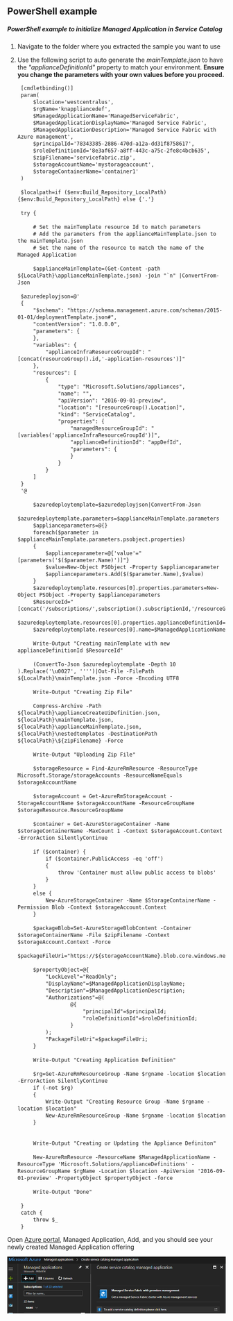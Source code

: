 ## PowerShell example
##### PowerShell example to initialize Managed Application in Service Catalog

1. Navigate to the folder where you extracted the sample you want to use
2. Use the following script to auto generate the *mainTemplate.json* to have the *"applianceDefinitionId"* property to match your environment. 
**Ensure you change the parameters with your own values before you proceed.**

		[cmdletbinding()]
		param(
		    $location='westcentralus',
		    $rgName='knappliancedef',
		    $ManagedApplicationName='ManagedServiceFabric',
		    $ManagedApplicationDisplayName='Managed Service Fabric',
		    $ManagedApplicationDescription='Managed Service Fabric with Azure management',
		    $principalId='78343385-2886-470d-a12a-dd31f8758617',
		    $roleDefinitionId='8e3af657-a8ff-443c-a75c-2fe8c4bcb635',
		    $zipFilename='servicefabric.zip',
		    $storageAccountName='mystorageaccount',
		    $storageContainerName='container1'
		)
		
		$localpath=if ($env:Build_Repository_LocalPath) {$env:Build_Repository_LocalPath} else {'.'}
		
		try {
		
		    # Set the mainTemplate resource Id to match parameters
		    # Add the parameters from the applianceMainTemplate.json to the mainTemplate.json
		    # Set the name of the resource to match the name of the Managed Application
		
		    $applianceMainTemplate=(Get-Content -path ${LocalPath}\applianceMainTemplate.json) -join "`n" |ConvertFrom-Json 
		
		$azuredeployjson=@'
		{
		    "$schema": "https://schema.management.azure.com/schemas/2015-01-01/deploymentTemplate.json#",
		    "contentVersion": "1.0.0.0",
		    "parameters": {
		    },
		    "variables": {
		        "applianceInfraResourceGroupId": "[concat(resourceGroup().id,'-application-resources')]"
		    },
		    "resources": [
		        {
		            "type": "Microsoft.Solutions/appliances",
		            "name": "",
		            "apiVersion": "2016-09-01-preview",
		            "location": "[resourceGroup().Location]",
		            "kind": "ServiceCatalog",
		            "properties": {
		                "managedResourceGroupId": "[variables('applianceInfraResourceGroupId')]",
		                "applianceDefinitionId": "appDefId",
		                "parameters": {
		                }
		            }
		        }
		    ]
		}
		'@
		
		    $azuredeploytemplate=$azuredeployjson|ConvertFrom-Json
		    $azuredeploytemplate.parameters=$applianceMainTemplate.parameters
		    $applianceparameters=@{}
		    foreach($parameter in $applianceMainTemplate.parameters.psobject.properties)
		    {
		        $applianceparameter=@{'value'="[parameters('$($parameter.Name)')]"}
		        $value=New-Object PSObject -Property $applianceparameter
		        $applianceparameters.Add($($parameter.Name),$value)
		    }
		    $azuredeploytemplate.resources[0].properties.parameters=New-Object PSObject -Property $applianceparameters
		    $ResourceId="[concat('/subscriptions/',subscription().subscriptionId,'/resourceGroups/${rgName}/providers/Microsoft.Solutions/applianceDefinitions/${ManagedApplicationName}')]"
		    $azuredeploytemplate.resources[0].properties.applianceDefinitionId=$ResourceId
		    $azuredeploytemplate.resources[0].name=$ManagedApplicationName
		    
		    Write-Output "Creating mainTemplate with new applianceDefinitionId $ResourceId"
		
		    (ConvertTo-Json $azuredeploytemplate -Depth 10 ).Replace('\u0027', '''')|Out-File -FilePath ${LocalPath}\mainTemplate.json -Force -Encoding UTF8
		
		    Write-Output "Creating Zip File"
		
		    Compress-Archive -Path ${localPath}\applianceCreateUiDefinition.json, ${localPath}\mainTemplate.json, ${localPath}\applianceMainTemplate.json, ${localPath}\nestedtemplates -DestinationPath ${localPath}\${zipFilename} -Force
		    
		    Write-Output "Uploading Zip File"
		
		    $storageResource = Find-AzureRmResource -ResourceType Microsoft.Storage/storageAccounts -ResourceNameEquals $storageAccountName
		
		    $storageAccount = Get-AzureRmStorageAccount -StorageAccountName $storageAccountName -ResourceGroupName $storageResource.ResourceGroupName
		
		    $container = Get-AzureStorageContainer -Name $storageContainerName -MaxCount 1 -Context $storageAccount.Context -ErrorAction SilentlyContinue
		
		    if ($container) {
		        if ($container.PublicAccess -eq 'off')
		        {
		            throw 'Container must allow public access to blobs'
		        }
		    }
		    else {
		        New-AzureStorageContainer -Name $StorageContainerName -Permission Blob -Context $storageAccount.Context
		    }
		 
		    $packageBlob=Set-AzureStorageBlobContent -Container $storageContainerName -File $zipFilename -Context $storageAccount.Context -Force
		    $packageFileUri="https://${storageAccountName}.blob.core.windows.net/${storageContainerName}/${zipFilename}"
		
		    $propertyObject=@{
		        "LockLevel"="ReadOnly";
		        "DisplayName"=$ManagedApplicationDisplayName;
		        "Description"=$ManagedApplicationDescription;
		        "Authorizations"=@(	
		                @{
		                    "principalId"=$principalId;
		                    "roleDefinitionId"=$roleDefinitionId;
		                }
		        );
		        "PackageFileUri"=$packageFileUri;
		    }
		
		    Write-Output "Creating Application Definition"
		
		    $rg=Get-AzureRmResourceGroup -Name $rgname -location $location -ErrorAction SilentlyContinue
		    if (-not $rg)
		    {
		        Write-Output "Creating Resource Group -Name $rgname -location $location"
		        New-AzureRmResourceGroup -Name $rgname -location $location
		    }
		
		
		    Write-Output "Creating or Updating the Appliance Definiton"
		    
		    New-AzureRmResource -ResourceName $ManagedApplicationName -ResourceType 'Microsoft.Solutions/applianceDefinitions' -ResourceGroupName $rgName -Location $location -ApiVersion '2016-09-01-preview' -PropertyObject $propertyObject -force
		
		    Write-Output "Done"
		
		}
		catch {
		    throw $_
		}
		     
Open [Azure portal](https://portal.azure.com), Managed Application, Add, and you should see your newly created Managed Application offering

![media](./images/managedapps.png)